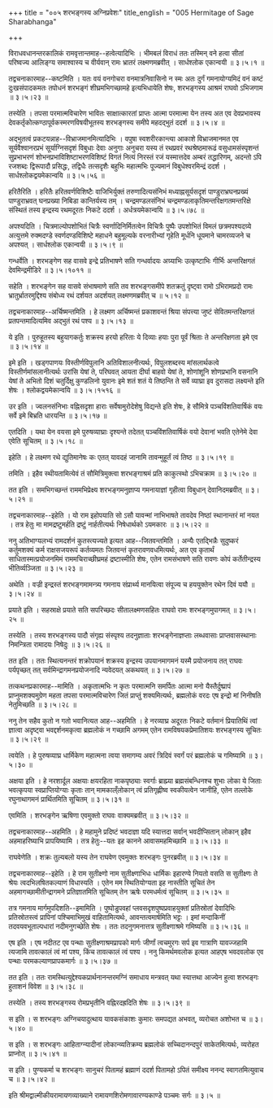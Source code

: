 +++
title = "००५ शरभङ्गस्य अग्निप्रवेशः"
title_english = "005 Hermitage of Sage Sharabhanga"

+++


विराधवधानन्तरकालिकं रामवृत्तान्तमाह--हत्वेत्यादिभिः । भीमबलं विराधं ततः
तस्मिन् वने हत्वा सीतां परिष्वज्य आलिङ्ग्य समाश्वास्य च वीर्यवान् रामः
भ्रातरं लक्ष्मणमब्रवीत् । सार्धश्लोक एकान्वयी  ॥  ३।५।१  ॥   

  

तद्वचनाकारमाह--कष्टमिति । यतः वयं वनगोचरा वनमात्रनिवासिनो न स्मः अतः
दुर्गं गमनायोग्यमिदं वनं कष्टं दुःखसंपादकमतः तपोधनं शरभङ्गं
शीघ्रमभिगच्छामहे इत्यभिधायेति शेषः, शरभङ्गस्य आश्रमं राघवो ऽभिजगाम  ॥ 
३।५।२३  ॥   

  

तस्येति । तपसा परमात्मविचारेण भावितः साक्षात्कारतां प्राप्तः आत्मा
परमात्मा येन तस्य अत एव देवप्रभावस्य
देवकर्तृकोत्कण्ठापूर्वकस्मरणविषयीभूतस्य शरभङ्गस्य समीपे महदद्भुतं ददर्श
 ॥  ३।५।४  ॥   

  

अद्भुतत्वं प्रकटयन्नाह--विभ्राजमानमित्यादिभिः । वपुषा स्वशरीरकान्त्या
आकाशे विभ्राजमानमत एव सूर्यवैश्वानरप्रभं सूर्याग्निसदृशं विबुधाः देवाः
अनुगाः अनुचरा यस्य तं रथप्रवरं रथश्रेष्ठमारूढं वसुधामसंस्पृशन्तं
सुप्रभाभरणं शोभनप्रभाविशिष्टाभरणविशिष्टं विगतं नित्यं निरस्तं रजं
यस्मात्तदेव अम्बरं तद्धारिणम्, अदन्तो ऽपि रजशब्दः द्विरूपादौ प्रसिद्धः,
तद्विधैः तत्सदृशैः बहुभिः महात्मभिः पूज्यमानं विबुधेश्वरमिन्द्रं ददर्श ।
सार्धश्लोकद्वयमेकान्वयि  ॥  ३।५।५६  ॥   

  

हरितैरिति । हरितैः हरितवर्णविशिष्टैः वाजिभिर्युक्तं तरुणादित्यसंनिभं
मध्याह्नसूर्यसदृशं पाण्डुराभ्रघनप्रख्यं पाण्डुराभ्रवत् घनप्रख्या निबिडा
कान्तिर्यस्य तम् । चन्द्रमण्डलसंनिभं
चन्द्रमण्डलाकृतिमन्तरिक्षगतमन्तरिक्षे संस्थितं तस्य इन्द्रस्य रथमदूरतः
निकटे ददर्श । अर्धत्रयमेकान्वयि  ॥  ३।५।७८  ॥   

  

अपश्यदिति । चित्रमाल्योपशोभितं चित्रैः स्वर्णादिनिर्मितत्वेन विचित्रैः
पुष्पैः उपशोभितं विमलं छत्रमपश्यदग्र्ये अत्युत्तमे रुक्मदण्डे
स्वर्णदण्डविशिष्टे महाधने बहुमूल्यके वरनारीभ्यां गृहेति मूर्धनि धूयमाने
चामरव्यजने च अपश्यत् । सार्धश्लोक एकान्वयी  ॥  ३।५।९  ॥   

  

गन्धर्वेति । शरभङ्गेण सह वासवे इन्द्रे प्रतिभाषणे सति गन्धर्वादयः
अग्र्याभिः उत्कृष्टाभिः गीर्भिः अन्तरिक्षगतं देवमिन्द्रमीडिरे  ॥ 
३।५।१०११  ॥   

  

सहेति । शरभङ्गेन सह वासवे संभाषमाणे सति तव शरभङ्गसमीपे शतक्रतुं दृष्ट्वा
रामो ऽभिरामप्रदो रामः भ्रातुर्भ्रातरमुद्दिश्य संबोध्य रथं दर्शयत
अदर्शयत् लक्ष्मणमब्रवीत् च  ॥  ५।१२  ॥   

  

तद्वचनाकारमाह--अर्चिष्मन्तमिति । हे लक्ष्मण अर्चिष्मन्तं प्रकाशवन्तं
श्रिया संपत्त्या जुष्टं सेवितमन्तरिक्षगतं प्रतपन्तमादित्यमिव अद्भुतं रथं
पश्य  ॥  ३।५।१३  ॥   

  

ये इति । पुरुहूतस्य बहुयागकर्तुः शक्रस्य हरयो हरिताः ये दिव्याः हयाः
पुरा पूर्वं श्रिताः ते अन्तरिक्षगता इमे एव  ॥  ३।५।१४ ॥   

  

इमे इति । खड्गपाणयः विस्तीर्णविपुलानि अतिविशालनीत्यर्थः, विपुलशब्दस्य
मांसलार्थकत्वे विस्तीर्णमांसलानीत्यर्थः उरांसि येषां ते, परिघवत् आयता
दीर्घा बाहवो येषां ते, शोणांशूनि शोणप्रभानि वसनानि येषां ते अभितो दिशं
चतुर्दिक्षु कुण्डलिनो युवानः इमे शतं शतं ये तिष्ठन्ति ते सर्वे व्याघ्रा
इव दुरासदा लक्ष्यन्ते इति शेषः । श्लोकद्वयमेकान्वयि  ॥  ३।५।१५१६  ॥   

  

उर इति । ज्वलनसंनिभाः वह्निसदृशा हाराः सर्वेषामुरोदेशेषु विद्यन्ते इति
शेषः, हे सौमित्रे पञ्चविंशतिवार्षिकं वयः सर्वे इमे बिभ्रति धारयन्ति  ॥ 
३।५।१७  ॥   

  

एतदिति । यथा येन वयसा इमे पुरुषव्याघ्राः दृश्यन्ते तदेतत्
पञ्चविंशतिवार्षिकं वयो देवानां भवति एतेनेमे देवा एवेति सूचितम्  ॥  ३।५।१८
 ॥   

  

इहेति । हे लक्ष्मण रथे द्युतिमानेषः कः एतत् यावदहं जानामि तावन्मुहूर्तं
त्वं तिष्ठ  ॥  ३।५।१९  ॥   

  

तमिति । इहैव स्थीयतामित्येवं तं सौमित्रिमुक्त्वा शरभङ्गाश्रमं प्रति
काकुत्स्थो ऽभिचक्राम  ॥  ३।५।२०  ॥   

  

तत इति । समभिगच्छन्तं राममभिप्रेक्ष्य शरभङ्गमनुज्ञाप्य गमनायाज्ञां
गृहीत्वा विबुधान् देवानिदमब्रवीत्  ॥  ३।५।२१  ॥   

  

तद्वचनाकारमाह--इहेति । यो राम इहोपयाति सो ऽसौ यावन्मां नाभिभाषते तावदेव
निष्ठां स्थानान्तरं मां नयत । तत्र हेतुः मा मामद्रष्टुमर्हति द्रष्टुं
नार्हतीत्यर्थः निषेधार्थको ऽयमकारः  ॥  ३।५।२२  ॥   

  

ननु अतिभाग्यलभ्यं रामदर्शनं कुतस्त्यज्यते इत्यत आह--जितवन्तमिति । अन्यैः
एतद्भिन्नैः सुदुष्करं कर्तुमशक्यं कर्म राक्षसजयरूपं कर्तव्यमतः जितवन्तं
कृतरावणवधमित्यर्थः, अत एव कृतार्थं साधितास्मत्प्रयोजनमिमं
राममचिराच्छीघ्रमहं द्रष्टास्मीति शेषः, एतेन रामसंभाषणे सति रावणः कोपं
कर्तेतीन्द्रस्य भीतिर्व्यञ्जिता  ॥  ३।५।२३  ॥   

  

अथेति । वज्री इन्द्रस्तं शरभङ्गमामन्त्र्य गमनाय संप्रार्थ्य मानयित्वा
संपूज्य च हययुक्तेन रथेन दिवं ययौ  ॥  ३।५।२४  ॥   

  

प्रयाते इति । सहस्राक्षे प्रयाते सति सपरिच्छदः सीतालक्ष्मणसहितः राघवो
रामः शरभङ्गमुपागमत्  ॥  ३।५।२५  ॥   

  

तस्येति । तस्य शरभङ्गस्य पादौ संगृह्य संस्पृश्य तदनुज्ञाताः
शरभङ्गेनाज्ञप्ताः लब्धवासाः प्राप्तवासस्थानाः निमन्त्रिता रामादयः
निषेदुः  ॥  ३।५।२६  ॥   

  

तत इति । ततः स्थित्यनन्तरं शक्रोपयानं शक्रस्य इन्द्रस्य उपयानमागमनं
यस्मै प्रयोजनाय तत् राघवः पर्यपृच्छत् तत् सर्वमिन्द्रागमनप्रयोजनादि
न्यवेदयत् अकथयत्  ॥  ३।५।२७  ॥   

  

तत्कथनप्रकारमाह--मामिति । अकृतात्मभिः न कृतः परमात्मनि समर्पितः आत्मा
मनो यैस्तैर्दुष्प्रापं प्राप्नुमशक्यमुग्रेण महता तपसा परमात्मविचारेण
जितं प्राप्तुं शक्यमित्यर्थः, ब्रह्मलोकं वरदः एष इन्द्रो मां निनीषति
नेतुमिच्छति  ॥  ३।५।२८  ॥   

  

ननु तेन सहैव कुतो न गतो भवानित्यत आह--अहमिति । हे नरव्याघ्र अदूरतः निकटे
वर्तमानं प्रियातिथिं त्वां ज्ञात्वा अदृष्ट्वा भवद्दर्शनमकृत्वा
ब्रह्मलोकं न गच्छामि अगमम् एतेन रामविषयकप्रेमातिशयः शरभङ्गस्य सूचितः  ॥ 
३।५।२९  ॥   

  

त्वयेति । हे पुरुषव्याघ्र धार्मिकेण महात्मना त्वया समागम्य अवरं त्रिदिवं
स्वर्गं परं ब्रह्मलोकं च गमिष्यामि  ॥  ३।५।३०  ॥   

  

अक्षया इति । हे नरशार्दूल अक्षयाः क्षयरहिता नाकपृष्ठ्याः स्वर्गाः
ब्राह्म्या ब्रह्मसंबन्धिनश्च शुभाः लोका ये जिताः भवत्कृपया
स्वप्राप्तियोग्याः कृताः तान् मामकाल्ँलोकान् त्वं प्रतिगृह्णीष्व
स्वकीयत्वेन जानीहि, एतेन तल्लोके रघुनाथागमनं प्रार्थितमिति सूचितम्  ॥ 
३।५।३१  ॥   

  

एवमिति । शरभङ्गेन ऋषिणा एवमुक्तो राघवः वाक्यमब्रवीत्  ॥  ३।५।३२  ॥   

  

तद्वचनाकारमाह--अहमिति । हे महामुने प्रदिष्टं भवदाज्ञा यदि स्यात्तदा
सर्वान् भवदीप्सितान् लोकान् इहैव अहमाहरिष्याभि प्रापयिष्यामि । तत्र
हेतुः--यतः इह कानने आवासमहमिच्छामि  ॥  ३।५।३३  ॥   

  

राघवेणेति । शक्रः तुल्यबलो यस्य तेन राघवेण एवमुक्तः शरभङ्गः पुनरब्रवीत्
 ॥  ३।५।३४  ॥   

  

तद्वचनाकारमाह--इहेति । हे राम सुतीक्ष्णो नाम सुतीक्ष्णाभिधः धार्मिकः
इहारण्ये नियतो वसति स सुतीक्ष्णः ते श्रेयः त्वदभिलषितकल्याणं विधास्यति ।
एतेन मम स्थितियोग्यता इह नास्तीति सूचितं तेन अहमागच्छामीतीन्द्रागमने
प्रतिज्ञातमिति सूचितम् तेन ऋषेः परमधर्मत्वं सूचितम्  ॥  ३।५।३५  ॥   

  

तत्र गमनाय मार्गमुपदिशति--इमामिति । पुष्पोडुपवहां
प्लवसदृशपुष्पप्रवाहयुक्तां प्रतिस्रोतां देवादिभिः प्रतिस्रोतस्त्वं
प्रापिनां पश्चिमाभिमुखं वाहितामित्यर्थः, आवन्तत्वमार्षमिति भट्टः । इमां
मन्दाकिनीं तदवयवभूताल्पधारां नदीमनुगच्छेति शेषः । ततः तदनुगमनात्तत्र
सुतीक्ष्णाश्रमे गमिष्यसि  ॥  ३।५।३६  ॥   

  

एष इति । एष नदीतट एव पन्थाः सुतीक्ष्णाश्रमप्रापको मार्गः जीर्णां
त्वचमुरगः सर्प इव गात्राणि यावज्जहामि त्यजामि तावत्कालं त्वं मां पश्य,
किंच तावत्कालं त्वं पश्य । ननु किमर्थमवलोक इत्यत आहएष भवदवलोक एव पन्थाः
परमकल्याणप्रापकमार्गः  ॥  ३।५।३७  ॥   

  

तत इति । ततः रामस्थित्युद्देश्यकप्रार्थनानन्तरमग्निं समाधाय मन्त्रवत्
यथा स्यात्तथा आज्येन हुत्वा शरभङ्गः हुताशनं विवेश  ॥  ३।५।३८  ॥   

  

तस्येति । तस्य शरभङ्गस्य रोमप्रभृतीनि वह्निरदह्रदिति शेषः  ॥  ३।५।३९  ॥   

  

स इति । स शरभङ्गः अग्निचयादुत्थाय यावकसंकाशः कुमारः समपद्यत अभवत्,
व्यरोचत अशोभत च  ॥  ३।५।४०  ॥   

  

स इति । स शरभङ्गः आहिताग्न्यादीनां लोकान्व्यतिक्रम्य ब्रह्मलोकं
सच्चिदानन्दपुरं साकेतमित्यर्थः, व्यरोहत प्राप्नोत्  ॥  ३।५।४१  ॥   

  

स इति । पुण्यकर्मा च शरभङ्गः सानुचरं पितामहं ब्रह्माणं ददर्श पितामहो
ऽपितं समीक्ष्य ननन्द स्वागतमित्युवाच च  ॥  ३।५।४२  ॥   

  

इति श्रीमद्वाल्मीकीयरामायणव्याख्याने रामायणशिरोमणावारण्यकाण्डे पञ्चमः
सर्गः  ॥  ३।५  ॥   

  


